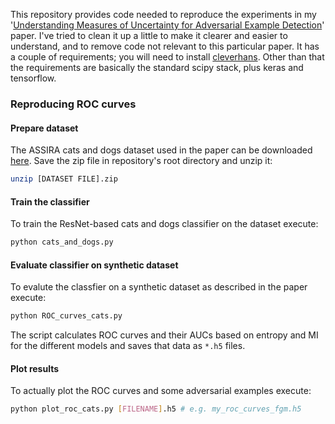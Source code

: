 This repository provides code needed to reproduce the experiments in my
'[Understanding Measures of Uncertainty for Adversarial Example Detection](
http://arxiv.org/abs/1803.08533)' paper. I've tried to clean it up a little to
make it clearer and easier to understand, and to remove code not relevant to
this particular paper.  It has a couple of requirements; you will need to
install [cleverhans](https://github.com/tensorflow/cleverhans/). Other than
that the requirements are basically the standard scipy stack, plus keras and
tensorflow.

### Reproducing ROC curves

#### Prepare dataset

The ASSIRA cats and dogs dataset used in the paper can be
downloaded
[here](https://www.microsoft.com/en-us/download/details.aspx?id=54765).
Save the zip file in repository's root directory and unzip it:

```bash
unzip [DATASET FILE].zip
```


#### Train the classifier

To train the ResNet-based cats and dogs classifier on the dataset execute:

```bash
python cats_and_dogs.py
```


#### Evaluate classifier on synthetic dataset

To evalute the classfier on a synthetic dataset as described in the paper execute:

```bash
python ROC_curves_cats.py
```

The script calculates ROC curves and their AUCs based on entropy and MI for the different models and saves that data as
`*.h5` files.


#### Plot results

To actually plot the ROC curves and some adversarial examples execute:

```bash
python plot_roc_cats.py [FILENAME].h5 # e.g. my_roc_curves_fgm.h5
```